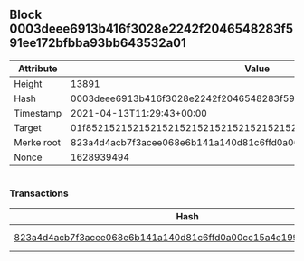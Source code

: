 ## Block 0003deee6913b416f3028e2242f2046548283f591ee172bfbba93bb643532a01

Attribute | Value
--- | ---
Height | 13891
Hash | 0003deee6913b416f3028e2242f2046548283f591ee172bfbba93bb643532a01
Timestamp | 2021-04-13T11:29:43+00:00
Target | 01f8521521521521521521521521521521521521521521521521521521521521
Merke root | 823a4d4acb7f3acee068e6b141a140d81c6ffd0a00cc15a4e199cfd9f4e9c2e0
Nonce | 1628939494

```

```

### Transactions

Hash | Amount
--- | ---
[823a4d4acb7f3acee068e6b141a140d81c6ffd0a00cc15a4e199cfd9f4e9c2e0](823a4d4acb7f3acee068e6b141a140d81c6ffd0a00cc15a4e199cfd9f4e9c2e0.md) | 10.00000000 SKEPTI 
